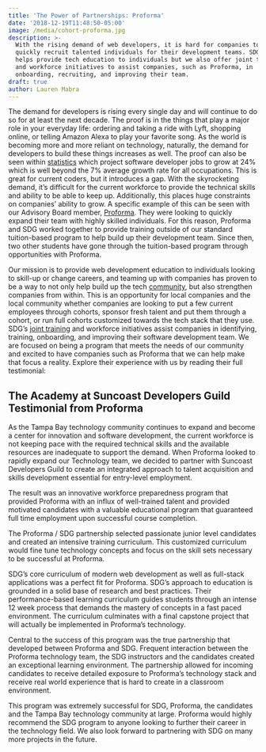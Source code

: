 ```yaml
---
title: 'The Power of Partnerships: Proforma'
date: '2018-12-19T11:48:50-05:00'
image: /media/cohort-proforma.jpg
description: >-
  With the rising demand of web developers, it is hard for companies to find and
  quickly recruit talented individuals for their development teams. SDG not only
  helps provide tech education to individuals but we also offer joint training
  and workforce initiatives to assist companies, such as Proforma, in
  onboarding, recruiting, and improving their team. 
draft: true
author: Lauren Mabra
---
```

The demand for developers is rising every single day and will continue to do so for at least the next decade. The proof is in the things that play a major role in your everyday life: ordering and taking a ride with Lyft, shopping online, or telling Amazon Alexa to play your favorite song. As the world is becoming more and more reliant on technology, naturally, the demand for developers to build these things increases as well. The proof can also be seen within [statistics](https://www.bls.gov/ooh/computer-and-information-technology/software-developers.htm) which project software developer jobs to grow at 24% which is well beyond the 7% average growth rate for all occupations. This is great for current coders, but it introduces a gap. With the skyrocketing demand, it’s difficult for the current workforce to provide the technical skills and ability to be able to keep up. Additionally, this places huge constraints on companies’ ability to grow. A specific example of this can be seen with our Advisory Board member, [Proforma](www.proforma.com). They were looking to quickly expand their team with highly skilled individuals. For this reason, Proforma and SDG worked together to provide training outside of our standard tuition-based program to help build up their development team. Since then, two other students have gone through the tuition-based program through opportunities with Proforma.

Our mission is to provide web development education to individuals looking to skill-up or change careers, and teaming up with companies has proven to be a way to not only help build up the tech [community](https://suncoast.io/blog/for-the-community-and-by-the-community/), but also strengthen companies from within. This is an opportunity for local companies and the local community whether companies are looking to put a few current employees through cohorts, sponsor fresh talent and put them through a cohort, or run full cohorts customized towards the tech stack that they use. SDG’s [joint training](https://suncoast.io/community/joint-training) and workforce initiatives assist companies in identifying, training, onboarding, and improving their software development team. We are focused on being a program that meets the needs of our community and excited to have companies such as Proforma that we can help make that focus a reality. Explore their experience with us by reading their full testimonial:

## The Academy at Suncoast Developers Guild Testimonial from Proforma

As the Tampa Bay technology community continues to expand and become a center for innovation and software development, the current workforce is not keeping pace with the required technical skills and the available resources are inadequate to support the demand.  When Proforma looked to rapidly expand our Technology team, we decided to partner with Suncoast Developers Guild to create an integrated approach to talent acquisition and skills development essential for entry-level employment.  

The result was an innovative workforce preparedness program that provided Proforma with an influx of well-trained talent and provided motivated candidates with a valuable educational program that guaranteed full time employment upon successful course completion.  

The Proforma / SDG partnership selected passionate junior level candidates and created an intensive training curriculum.  This customized curriculum would fine tune technology concepts and focus on the skill sets necessary to be successful at Proforma.  

SDG’s core curriculum of modern web development as well as full-stack applications was a perfect fit for Proforma. SDG’s approach to education is grounded in a solid base of research and best practices.  Their performance-based learning curriculum guides students through an intense 12 week process that demands the mastery of concepts in a fast paced environment.  The curriculum culminates with a final capstone project that will actually be implemented in Proforma’s technology. 

Central to the success of this program was the true partnership that developed between Proforma and SDG. Frequent interaction between the Proforma technology team, the SDG instructors and the candidates created an exceptional learning environment.  The partnership allowed for incoming candidates to receive detailed exposure to Proforma’s technology stack and receive real world experience that is hard to create in a classroom environment.  

This program was extremely successful for SDG, Proforma, the candidates and the Tampa Bay technology community at large. Proforma would highly recommend the SDG program to anyone looking to further their career in the technology field.  We also look forward to partnering with SDG on many more projects in the future.
